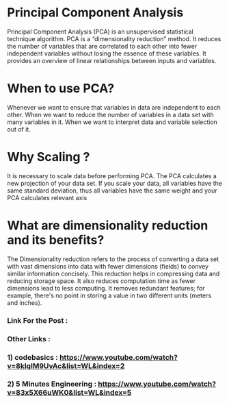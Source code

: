 # Principal Component Analysis
Principal Component Analysis (PCA) is an unsupervised statistical technique algorithm. PCA is a “dimensionality reduction” method. It reduces the number of variables that are correlated to each other into fewer independent variables without losing the essence of these variables. It provides an overview of linear relationships between inputs and variables.

# When to use PCA?
Whenever we want to ensure that variables in data are independent to each other.
When we want to reduce the number of variables in a data set with many variables in it.
When we want to interpret data and variable selection out of it.

# Why Scaling ?
It is necessary to scale data before performing PCA. The PCA calculates a new projection of your data set. If you scale your data, all variables have the same standard deviation, thus all variables have the same weight and your PCA calculates relevant axis

# What are dimensionality reduction and its benefits?

The Dimensionality reduction refers to the process of converting a data set with vast dimensions into data with fewer dimensions (fields) to convey similar information concisely. 
This reduction helps in compressing data and reducing storage space. It also reduces computation time as fewer dimensions lead to less computing. It removes redundant features; for example, there's no point in storing a value in two different units (meters and inches). 
### Link For the Post : 
### Other Links : 
### 1) codebasics : https://www.youtube.com/watch?v=8klqIM9UvAc&list=WL&index=2
### 2) 5 Minutes Engineering : https://www.youtube.com/watch?v=83x5X66uWK0&list=WL&index=5

